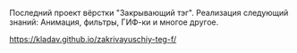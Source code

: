Последний проект вёрстки "Закрывающий тэг". Реализация следующий знаний: 
Анимация, фильтры, ГИФ-ки и многое другое. 

https://kladav.github.io/zakrivayuschiy-teg-f/